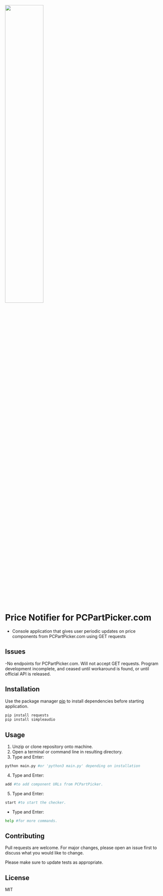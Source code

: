
 <img src="https://upload.wikimedia.org/wikipedia/commons/e/ee/PCPartPicker_Logo.png" width="50%">
 
# Price Notifier for PCPartPicker.com

- Console application that gives user periodic updates on price components from PCPartPicker.com using GET requests

## Issues

-No endpoints for PCPartPicker.com. Will not accept GET requests. Program development incomplete, and ceased until workaround is found, or until official API is released. 

## Installation

Use the package manager [pip](https://pip.pypa.io/en/stable/) to install dependencies before starting application.

```bash
pip install requests
pip install simpleaudio
```

## Usage
1. Unzip or clone repository onto machine.
2. Open a terminal or command line in resulting directory.
3. Type and Enter:
```bash
python main.py #or 'python3 main.py' depending on installation
```

4. Type and Enter:
```bash
add #to add component URLs from PCPartPicker. 
```

5. Type and Enter:

```bash
start #to start the checker.
```


- Type and Enter:

```bash
help #for more commands.
```



## Contributing

Pull requests are welcome. For major changes, please open an issue first
to discuss what you would like to change.

Please make sure to update tests as appropriate.

## License
MIT

